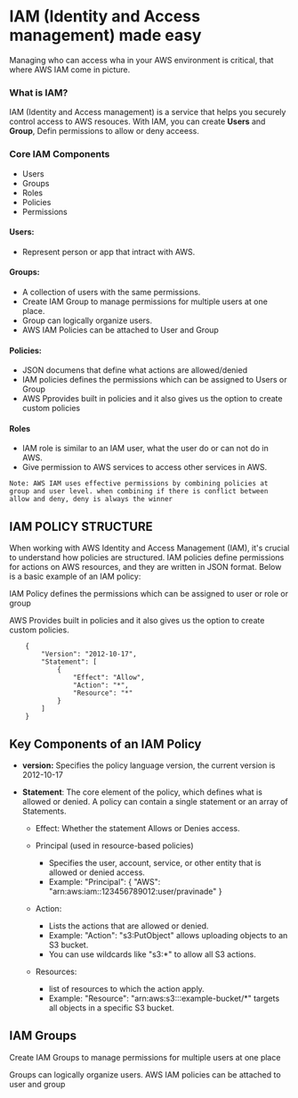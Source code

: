 # IAM (Identity and Access management) made easy

Managing who can access wha in your AWS environment is critical, that where AWS IAM come in picture.

### What is IAM?

IAM (Identity and Access management) is a service that helps you securely control access to AWS resouces. With IAM, you can create **Users** and **Group**, Defin permissions to allow or deny acceess.

### Core IAM Components

- Users
- Groups
- Roles
- Policies
- Permissions

#### Users:
- Represent person or app that intract with AWS.

#### Groups:
- A collection of users with the same permissions.
- Create IAM Group to manage permissions for multiple users at one place.
- Group can logically organize users.
-  AWS IAM Policies can be attached to User and Group

#### Policies: 
- JSON documens that define what actions are allowed/denied
- IAM policies defines the permissions which can be assigned to Users or Group
- AWS Pprovides built in policies and it also gives us the option to create custom policies

#### Roles
- IAM role is similar to an IAM user, what the user do or can not do in AWS.
- Give permission to AWS services to access other services in AWS.

`Note: AWS IAM uses effective permissions by combining policies at group and user level. when combining if there is conflict between allow and deny, deny is always the winner`

## IAM POLICY STRUCTURE

When working with AWS Identity and Access Management (IAM), it's crucial to understand how policies are structured. IAM policies define permissions for actions on AWS resources, and they are written in JSON format. Below is a basic example of an IAM policy:

IAM Policy defines the permissions which can be assigned to user or role or group

AWS Provides built in policies and it also gives us the option to create custom policies.



        {
            "Version": "2012-10-17",
            "Statement": [
                {
                    "Effect": "Allow",
                    "Action": "*",
                    "Resource": "*"
                }
            ]
        }

## Key Components of an IAM Policy

- **version:** Specifies the policy language version, the current version is 2012-10-17
- **Statement**: 
The core element of the policy, which defines what is allowed or denied. A policy can contain a single statement or an array of Statements.

    - Effect: Whether the statement Allows or Denies access.

    - Principal (used in resource-based policies)
        - Specifies the user, account, service, or other entity that is allowed or denied access.
        - Example: "Principal": { "AWS": "arn:aws:iam::123456789012:user/pravinade" }
    - Action: 
        - Lists the actions that are allowed or denied.
        - Example: "Action": "s3:PutObject" allows uploading objects to an S3 bucket.
        - You can use wildcards like "s3:*" to allow all S3 actions.
    - Resources: 
        - list of resources to which the action apply.
        - Example: "Resource": "arn:aws:s3:::example-bucket/*" targets all objects in a specific S3 bucket.

## IAM Groups

Create IAM Groups to manage permissions for multiple users at one place

Groups can logically organize users.
AWS IAM policies can be attached to user and group






